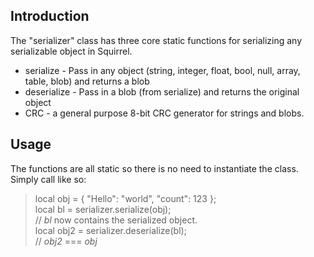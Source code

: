 
## Introduction ##

The "serializer" class has three core static functions for serializing any serializable object in Squirrel.

* serialize - Pass in any object (string, integer, float, bool, null, array, table, blob) and returns a blob
* deserialize - Pass in a blob (from serialize) and returns the original object
* CRC - a general purpose 8-bit CRC generator for strings and blobs.

## Usage ##

The functions are all static so there is no need to instantiate the class. Simply call like so:

> local obj = { "Hello": "world", "count": 123 };    
> local bl = serializer.serialize(obj);    
> // *bl* now contains the serialized object.    
> local obj2 = serializer.deserialize(bl);    
> // *obj2* === *obj*     

